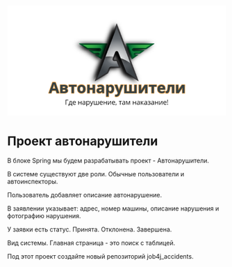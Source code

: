 
![logo_accidents.png](src%2Fmain%2Fresources%2Fstatic%2Fimages%2Flogo%2Flogo_accidents.png)

<h1>Проект автонарушители</h1>

В блоке Spring мы будем разрабатывать проект - Автонарушители. <br>

В системе существуют две роли. Обычные пользователи и автоинспекторы. <br>

Пользователь добавляет описание автонарушение. <br>

В заявлении указывает: адрес, номер машины, описание нарушения и фотографию нарушения. <br>

У заявки есть статус. Принята. Отклонена. Завершена. <br>

Вид системы. Главная страница - это поиск с таблицей. <br>

Под этот проект создайте новый репозиторий job4j_accidents. <br> 